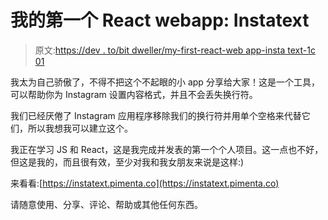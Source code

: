 # 我的第一个 React webapp: Instatext

> 原文:[https://dev . to/bit dweller/my-first-react-web app-insta text-1c 01](https://dev.to/bitdweller/my-first-react-webapp-instatext-1c01)

我太为自己骄傲了，不得不把这个不起眼的小 app 分享给大家！这是一个工具，可以帮助你为 Instagram 设置内容格式，并且不会丢失换行符。

我们已经厌倦了 Instagram 应用程序移除我们的换行符并用单个空格来代替它们，所以我想我可以建立这个。

我正在学习 JS 和 React，这是我完成并发表的第一个个人项目。这一点也不好，但这是我的，而且很有效，至少对我和我女朋友来说是这样:)

来看看:[https://instatext.pimenta.co](https://instatext.pimenta.co)

请随意使用、分享、评论、帮助或其他任何东西。